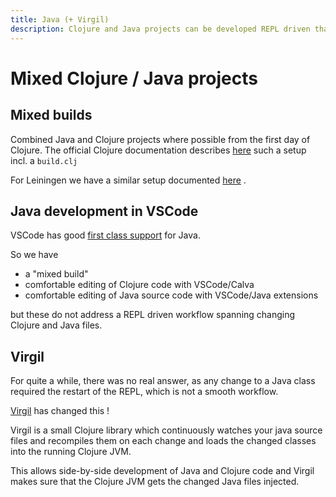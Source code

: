 ```yaml
---
title: Java (+ Virgil)
description: Clojure and Java projects can be developed REPL driven thanks to Virgil
---
```


# Mixed Clojure / Java projects

## Mixed builds
Combined Java and Clojure projects where possible from the first day of Clojure.
The official Clojure documentation describes 
[here](https://clojure.org/guides/tools_build#_mixed_java_clojure_build) such a 
setup incl. a `build.clj`

For Leiningen we have a similar setup documented [here](https://github.com/technomancy/leiningen/blob/github/doc/MIXED_PROJECTS.md) .

## Java development in VSCode
VSCode has good [first class support](https://code.visualstudio.com/docs/languages/java) for Java.

So we have

* a "mixed build" 
* comfortable editing of Clojure code with VSCode/Calva
* comfortable editing of Java source code with VSCode/Java extensions

but these do not address a REPL driven workflow spanning changing Clojure and Java files.

## Virgil

For quite a while, there was no real answer, as any change to a Java class required
the restart of the REPL, which is not a smooth workflow.

[Virgil](https://github.com/clj-commons/virgil) has changed this !

Virgil is a small Clojure library which continuously watches your java source files and recompiles them on each change and loads the changed classes into the running Clojure JVM.

This allows side-by-side development of Java and Clojure code and Virgil makes sure that the Clojure JVM gets the changed Java files injected.
